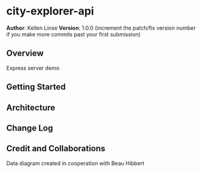 # city-explorer-api

**Author**: Kellen Linse
**Version**: 1.0.0 (increment the patch/fix version number if you make more commits past your first submission)

## Overview

Express server demo
<!-- Provide a high level overview of what this application is and why you are building it, beyond the fact that it's an assignment for this class. (i.e. What's your problem domain?) -->

## Getting Started
<!-- What are the steps that a user must take in order to build this app on their own machine and get it running? -->

## Architecture
<!-- Provide a detailed description of the application design. What technologies (languages, libraries, etc) you're using, and any other relevant design information. -->

## Change Log
<!-- Use this area to document the iterative changes made to your application as each feature is successfully implemented. Use time stamps. Here's an example:

01-01-2001 4:59pm - Application now has a fully-functional express server, with a GET route for the location resource. -->

## Credit and Collaborations

Data diagram created in cooperation with Beau Hibbert
<!-- Give credit (and a link) to other people or resources that helped you build this application. -->